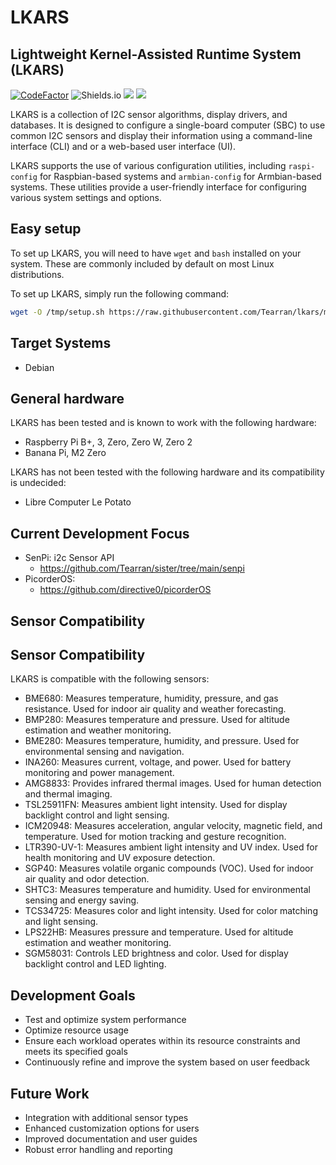 # LKARS
## Lightweight Kernel-Assisted Runtime System (LKARS)
[![CodeFactor](https://www.codefactor.io/repository/github/tearran/lkars/badge)](https://www.codefactor.io/repository/github/tearran/lkars)
![Shields.io](https://img.shields.io/github/issues/Tearran/lkars)
![](https://img.shields.io/github/forks/Tearran/lkars)
![](https://img.shields.io/github/license/Tearran/lkars)

LKARS is a collection of I2C sensor algorithms, display drivers, and databases. It is designed to configure a single-board computer (SBC) to use common I2C sensors and display their information using a command-line interface (CLI) and or a web-based user interface (UI). 

LKARS supports the use of various configuration utilities, including `raspi-config` for Raspbian-based systems and `armbian-config` for Armbian-based systems. These utilities provide a user-friendly interface for configuring various system settings and options.


## Easy setup

To set up LKARS, you will need to have `wget` and `bash` installed on your system. These are commonly included by default on most Linux distributions.

To set up LKARS, simply run the following command:

```bash
wget -O /tmp/setup.sh https://raw.githubusercontent.com/Tearran/lkars/master/setup ; bash /tmp/setup.sh
```

## Target Systems
- Debian


## General hardware

LKARS has been tested and is known to work with the following hardware:

- Raspberry Pi B+, 3, Zero, Zero W, Zero 2
- Banana Pi, M2 Zero

LKARS has not been tested with the following hardware and its compatibility is undecided:

- Libre Computer Le Potato


## Current Development Focus

- SenPi: i2c Sensor API
   - https://github.com/Tearran/sister/tree/main/senpi
- PicorderOS: 
   - https://github.com/directive0/picorderOS

## Sensor Compatibility

## Sensor Compatibility

LKARS is compatible with the following sensors:

- BME680: Measures temperature, humidity, pressure, and gas resistance. Used for indoor air quality and weather forecasting.
- BMP280: Measures temperature and pressure. Used for altitude estimation and weather monitoring.
- BME280: Measures temperature, humidity, and pressure. Used for environmental sensing and navigation.
- INA260: Measures current, voltage, and power. Used for battery monitoring and power management.
- AMG8833: Provides infrared thermal images. Used for human detection and thermal imaging.
- TSL25911FN: Measures ambient light intensity. Used for display backlight control and light sensing.
- ICM20948: Measures acceleration, angular velocity, magnetic field, and temperature. Used for motion tracking and gesture recognition.
- LTR390-UV-1: Measures ambient light intensity and UV index. Used for health monitoring and UV exposure detection.
- SGP40: Measures volatile organic compounds (VOC). Used for indoor air quality and odor detection.
- SHTC3: Measures temperature and humidity. Used for environmental sensing and energy saving.
- TCS34725: Measures color and light intensity. Used for color matching and light sensing.
- LPS22HB: Measures pressure and temperature. Used for altitude estimation and weather monitoring.
- SGM58031: Controls LED brightness and color. Used for display backlight control and LED lighting.

## Development Goals
- Test and optimize system performance
- Optimize resource usage
- Ensure each workload operates within its resource constraints and meets its specified goals
- Continuously refine and improve the system based on user feedback

## Future Work
- Integration with additional sensor types
- Enhanced customization options for users
- Improved documentation and user guides
- Robust error handling and reporting



